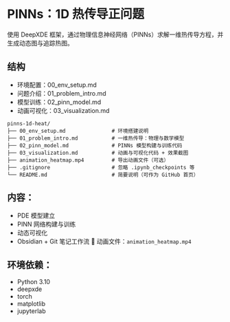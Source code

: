 # PINNs：1D 热传导正问题

使用 DeepXDE 框架，通过物理信息神经网络（PINNs）求解一维热传导方程，并生成动态图与追踪热图。

## 结构
- 环境配置：00_env_setup.md
- 问题介绍：01_problem_intro.md
- 模型训练：02_pinn_model.md
- 动画可视化：03_visualization.md
```
pinns-1d-heat/
├── 00_env_setup.md               # 环境搭建说明
├── 01_problem_intro.md           # 一维热传导：物理与数学模型
├── 02_pinn_model.md              # PINNs 模型构建与训练代码
├── 03_visualization.md           # 动画与可视化代码 + 效果截图
├── animation_heatmap.mp4         # 导出动画文件（可选）
├── .gitignore                    # 忽略 .ipynb_checkpoints 等
└── README.md                     # 简要说明（可作为 GitHub 首页）

```

## 内容：
- PDE 模型建立
- PINN 网络构建与训练
- 动态可视化
- Obsidian + Git 笔记工作流
🎥 动画文件：`animation_heatmap.mp4`

## 环境依赖：
- Python 3.10
- deepxde
- torch
- matplotlib
- jupyterlab
